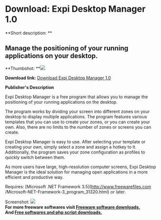 # Download: Expi Desktop Manager 1.0

**Short description: **

## Manage the positioning of your running applications on your desktop.

  
**Thumbshot: **![](http://www.freewarefiles.com/screenshot/expi_dm_md.jpg)   
  
**Download link:** [Download Expi Desktop Manager 1.0](http://freesoftwares.boysofts.com/Expi-Desktop-Manager_program_86954.html)  
  

**Publisher's Description**  
  

Expi Desktop Manager is a free program that allows you to manage the
positioning of your running applications on the desktop.

The program works by dividing your screen into different zones on your desktop
to display multiple applications. The program features various templates that
you can use to create your zones, or you can create your own. Also, there are
no limits to the number of zones or screens you can create.

Expi Desktop Manager is easy to use. After selecting your template or creating
your own, simply select a zone and assign a hotkey to it. Additionally, the
program saves your zone configuration as profiles to quickly switch between
them.

As more users have large, high-resolution computer screens, Expi Desktop
Manager is the ideal solution for managing open applications in a more
efficient and productive way.

Requires: [Microsoft .NET Framework 3.5](http://www.freewarefiles.com
/Microsoft-NET-Framework-3_program_31320.html) or later.

  
  
Screenshot: ![](http://www.freewarefiles.com/screenshot/expi_dm.jpg)  
**For more freeware softwares visit [Freeware software downloads.](http://freesoftwares.boysofts.com/)**   
**And [Free softwares and php script downloads.](http://www.boysofts.com/)**

